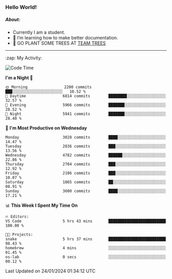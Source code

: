 ### Hello World!

##### About:
- Currently I am a student.
- 🌱 I’m learning how to make better documentation.
- 🌱 GO PLANT SOME TREES AT [TEAM TREES](https://teamtrees.org/)

---
  <summary>:zap: My Activity:</summary>
  
<!--START_SECTION:waka-->
![Code Time](http://img.shields.io/badge/Code%20Time-1%2C274%20hrs%2011%20mins-blue)

**I'm a Night 🦉** 

```text
🌞 Morning                2200 commits        ███░░░░░░░░░░░░░░░░░░░░░░   10.52 % 
🌆 Daytime                6814 commits        ████████░░░░░░░░░░░░░░░░░   32.57 % 
🌃 Evening                5966 commits        ███████░░░░░░░░░░░░░░░░░░   28.52 % 
🌙 Night                  5941 commits        ███████░░░░░░░░░░░░░░░░░░   28.40 % 
```
📅 **I'm Most Productive on Wednesday** 

```text
Monday                   3028 commits        ████░░░░░░░░░░░░░░░░░░░░░   14.47 % 
Tuesday                  2836 commits        ███░░░░░░░░░░░░░░░░░░░░░░   13.56 % 
Wednesday                4782 commits        ██████░░░░░░░░░░░░░░░░░░░   22.86 % 
Thursday                 2704 commits        ███░░░░░░░░░░░░░░░░░░░░░░   12.92 % 
Friday                   2106 commits        ███░░░░░░░░░░░░░░░░░░░░░░   10.07 % 
Saturday                 1865 commits        ██░░░░░░░░░░░░░░░░░░░░░░░   08.91 % 
Sunday                   3600 commits        ████░░░░░░░░░░░░░░░░░░░░░   17.21 % 
```


📊 **This Week I Spent My Time On** 

```text
🔥 Editors: 
VS Code                  5 hrs 43 mins       █████████████████████████   100.00 % 

🐱‍💻 Projects: 
snake                    5 hrs 37 mins       █████████████████████████   98.43 % 
homebrew                 4 mins              ░░░░░░░░░░░░░░░░░░░░░░░░░   01.45 % 
os-lab                   0 secs              ░░░░░░░░░░░░░░░░░░░░░░░░░   00.12 % 
```


 Last Updated on 24/01/2024 01:34:12 UTC
<!--END_SECTION:waka-->

